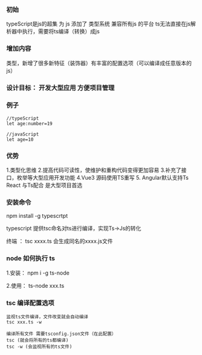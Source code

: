 ### 初始

typeScript是js的超集
为 js 添加了 类型系统
兼容所有js 的平台
ts无法直接在js解析器中执行，需要将ts编译（转换）成js


### 增加内容

类型，新增了很多新特征（装饰器）有丰富的配置选项（可以编译成任意版本的js）

### 设计目标： 开发大型应用 方便项目管理


### 例子
```
//typeScript 
let age:number=19

//javaScript 
let age=10

```
###  优势
1.类型化思维
2.提高代码可读性，使维护和重构代码变得更加容易
3.补充了接口，枚举等大型应用开发功能
4.Vue3 源码使用TS重写
5. Angular默认支持Ts React 与Ts配合 是大型项目首选


### 安装命令

npm install -g typescrtpt

typescript 提供tsc命名对ts进行编译，实现Ts->Js的转化

终端 ：  tsc  xxxx.ts 会生成同名的xxxx.js文件

### node 如何执行 ts
1.安装： npm i -g ts-node

2.使用： ts-node xxx.ts

### tsc 编译配置选项
```
监视ts文件编译，文件改变就会自动编译
tsc xxx.ts -w 

编译所有文件 需要tsconfig.json文件（在此配置）
tsc (就会将所有的ts都编译)
tsc -w (会监视所有的ts文件)

```
